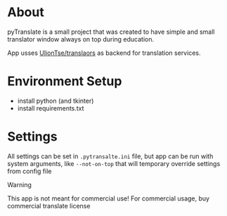# About
pyTranslate is a small project that was created to have simple and small translator window always on top during education.

App usses [UlionTse/translaors](https://github.com/UlionTse/translators) as backend for translation services.

# Environment Setup
- install python (and tkinter)
- install requirements.txt

# Settings
All settings can be set in ``.pytransalte.ini`` file, but app can be run with system arguments, like ``--not-on-top`` that will temporary override settings from config file

> [!WARNING]
> This app is not meant for commercial use!
> For commercial usage, buy commercial translate license

